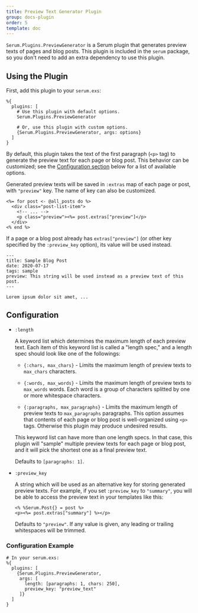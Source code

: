 ```yaml
---
title: Preview Text Generator Plugin
group: docs-plugin
order: 5
template: doc
---
```


`Serum.Plugins.PreviewGenerator` is a Serum plugin that generates preview texts
of pages and blog posts. This plugin is included in the `serum` package, so you
don't need to add an extra dependency to use this plugin.

## Using the Plugin

First, add this plugin to your `serum.exs`:

```lang-elixir
%{
  plugins: [
    # Use this plugin with default options.
    Serum.Plugins.PreviewGenerator

    # Or, use this plugin with custom options.
    {Serum.Plugins.PreviewGenerator, args: options}
  ]
}
```

By default, this plugin takes the text of the first paragraph (`<p>` tag) to
generate the preview text for each page or blog post. This behavior can be
customized; see the [Configuration section](#configuration) below for a list of
available options.

Generated preview texts will be saved in `:extras` map of each page or post,
with `"preview"` key. The name of key can also be customized.

```lang-markup
<%= for post <- @all_posts do %>
  <div class="post-list-item">
    <!-- ... -->
    <p class="preview"><%= post.extras["preview"]</p>
  </div>
<% end %>
```

If a page or a blog post already has `extras["preview"]` (or other key
specified by the `:preview_key` option), its value will be used instead.

```
---
title: Sample Blog Post
date: 2020-07-17
tags: sample
preview: This string will be used instead as a preview text of this post.
---

Lorem ipsum dolor sit amet, ...
```

## Configuration

- `:length`

  A keyword list which determines the maximum length of each preview text.
  Each item of this keyword list is called a "length spec," and a length
  spec should look like one of the followings:

  - `{:chars, max_chars}` - Limits the maximum length of preview texts to
    `max_chars` characters.

  - `{:words, max_words}` - Limits the maximum length of preview texts to
    `max_words` words. Each word is a group of characters splitted by one
    or more whitespace characters.

  - `{:paragraphs, max_paragraphs}` - Limits the maximum length of preview
    texts to `max_paragraphs` paragraphs. This option assumes that contents
    of each page or blog post is well-organized using `<p>` tags. Otherwise
    this plugin may produce undesired results.

  This keyword list can have more than one length specs. In that case, this
  plugin will "sample" multiple preview texts for each page or blog post,
  and it will pick the shortest one as a final preview text.

  Defaults to `[paragraphs: 1]`.

- `:preview_key`

    A string which will be used as an alternative key for storing generated
    preview texts. For example, if you set `:preview_key` to `"summary"`, you
    will be able to access the preview text in your templates like this:

    ```lang-markup
  <% %Serum.Post{} = post %>
  <p><%= post.extras["summary"] %></p>
    ```

  Defaults to `"preview"`. If any value is given, any leading or trailing
  whitespaces will be trimmed.

### Configuration Example

```lang-elixir
# In your serum.exs:
%{
  plugins: [
    {Serum.Plugins.PreviewGenerator,
     args: [
       length: [paragraphs: 1, chars: 250],
       preview_key: "preview_text"
     ]}
  ]
}
```
